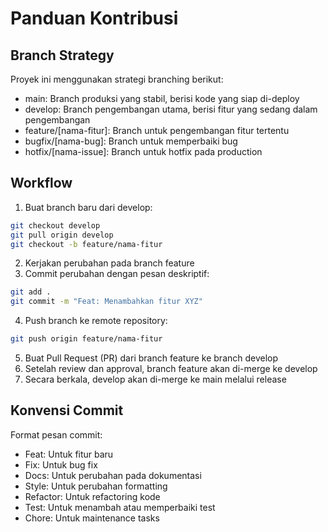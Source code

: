 # Panduan Kontribusi
## Branch Strategy
Proyek ini menggunakan strategi branching berikut:
- main: Branch produksi yang stabil, berisi kode yang siap di-deploy
- develop: Branch pengembangan utama, berisi fitur yang sedang dalam pengembangan
- feature/[nama-fitur]: Branch untuk pengembangan fitur tertentu
- bugfix/[nama-bug]: Branch untuk memperbaiki bug
- hotfix/[nama-issue]: Branch untuk hotfix pada production

## Workflow
1. Buat branch baru dari develop:
```bash
git checkout develop
git pull origin develop
git checkout -b feature/nama-fitur
```
2. Kerjakan perubahan pada branch feature
3. Commit perubahan dengan pesan deskriptif:
```bash
git add .
git commit -m "Feat: Menambahkan fitur XYZ"
```
4. Push branch ke remote repository:
```bash
git push origin feature/nama-fitur
```
5. Buat Pull Request (PR) dari branch feature ke branch develop
6. Setelah review dan approval, branch feature akan di-merge ke develop
7. Secara berkala, develop akan di-merge ke main melalui release

## Konvensi Commit
Format pesan commit:
- Feat: Untuk fitur baru
- Fix: Untuk bug fix
- Docs: Untuk perubahan pada dokumentasi
- Style: Untuk perubahan formatting
- Refactor: Untuk refactoring kode
- Test: Untuk menambah atau memperbaiki test
- Chore: Untuk maintenance tasks